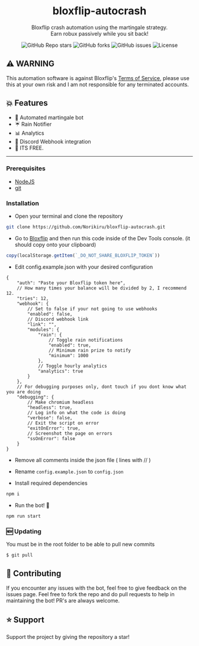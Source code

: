 <h1 align="center">bloxflip-autocrash</h1>
<p align="center">Bloxflip crash automation using the martingale strategy.<br>Earn robux passively while you sit back!</p>

<p align="center"><img alt="GitHub Repo stars" src="https://img.shields.io/github/stars/Norikiru/bloxflip-autocrash?color=yellow&style=flat-square"> <img alt="GitHub forks" src="https://img.shields.io/github/forks/Norikiru/bloxflip-autocrash?style=flat-square"> <img alt="GitHub issues" src="https://img.shields.io/github/issues/Norikiru/bloxflip-autocrash?style=flat-square"> <img alt="License" src="https://img.shields.io/badge/License-GPLv3-blue.svg?style=flat-square"></p>

## ⚠️ WARNING 
This automation software is against Bloxflip's [Terms of Service](https://bloxflip.com/terms "Terms of Service"), please use this at your own risk and I am not responsible for any terminated accounts.

## 💥 Features 
- 🤖 Automated martingale bot
- ☔ Rain Notifier
- 📊 Analytics
- 🏓 Discord Webhook integration
- 🤑 ITS FREE.

------------

### Prerequisites
- [NodeJS](https://nodejs.org/en/download/ "NodeJS v16.17.0^")
- [git](https://git-scm.com/downloads "git")

### Installation
- Open your terminal and clone the repository
```bash
git clone https://github.com/Norikiru/bloxflip-autocrash.git
```

- Go to [Bloxflip](http://bloxflip.com "Bloxflip") and then run this code inside of the Dev Tools console. (it should copy onto your clipboard)
```js
copy(localStorage.getItem(`_DO_NOT_SHARE_BLOXFLIP_TOKEN`))
```

- Edit config.example.json with your desired configuration
```jsonc
{
    "auth": "Paste your Bloxflip token here",
    // How many times your balance will be divided by 2, I recommend 12.
    "tries": 12,
    "webhook": {
        // Set to false if your not going to use webhooks
        "enabled": false,
        // Discord webhook link
        "link": "",
        "modules": {
            "rain": {
                // Toggle rain notifications
                "enabled": true,
                // Minimum rain prize to notify
                "minimum": 1000
            },
            // Toggle hourly analytics
            "analytics": true
        }
    },
    // For debugging purposes only, dont touch if you dont know what you are doing
    "debugging": {
        // Make chromium headless
        "headless": true,
        // Log info on what the code is doing
        "verbose": false,
        // Exit the script on error
        "exitOnError": true,
        // Screenshot the page on errors
        "ssOnError": false
    }
}
```

- Remove all comments inside the json file ( lines with // )

- Rename `config.example.json` to `config.json`

- Install required dependencies
```bash
npm i
```

- Run the bot! 🚀
```bash
npm run start
```

### 🆕 Updating
You must be in the root folder to be able to pull new commits
```bash
$ git pull
```

## 💖 Contributing
If you encounter any issues with the bot, feel free to give feedback on the issues page.
Feel free to fork the repo and do pull requests to help in maintaining the bot! PR's are always welcome.

## ⭐ Support
Support the project by giving the repository a star!
